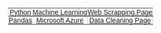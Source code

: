 <style type="text/css">
.tg  {border-collapse:collapse;border-spacing:0;border-color:#ccc;}
.tg td{font-family:Arial, sans-serif;font-size:14px;padding:0px 0px;border-style:solid;vertical-align: middle;border-width:1px;overflow:hidden;word-break:normal;border-color:#ccc;color:#333;background-color:#fff;}
.tg th{font-family:Arial, sans-serif;font-size:14px;font-weight:normal;padding:0px 0px;vertical-align: middle;border-style:solid;border-width:1px;overflow:hidden;word-break:normal;border-color:#ccc;color:#333;background-color:#f0f0f0;}
.tg .tg-c3ow{border-color:inherit;text-align:center;vertical-align:top}
.tg .tg-0pky{border-color:inherit;text-align:center;vertical-align:top}
</style>
<table class="tg">
  <tr>
    <td class="tg-c3ow"><a href="https://ylglt.github.io/python">Python</a></td>
      <td class="tg-0pky"><a href="https://ylglt.github.io/machineLearning.md">Machine Learning</a></td>
        <td class="tg-c3ow"><a href="https://ylglt.github.io/webScrapping.md">Web Scrapping Page</a></td>
  </tr>
    <tr>
    <td class="tg-c3ow"><a href="https://ylglt.github.io/pandas.md">Pandas</a></td>
      <td class="tg-c3ow"><a href="https://ylglt.github.io/microsoftAzure.md">Microsoft Azure</a></td>
        <td class="tg-0pky"><a href="https://ylglt.github.io/dataCleaning.md">Data Cleaning Page</a></td>
  </tr>
</table>
